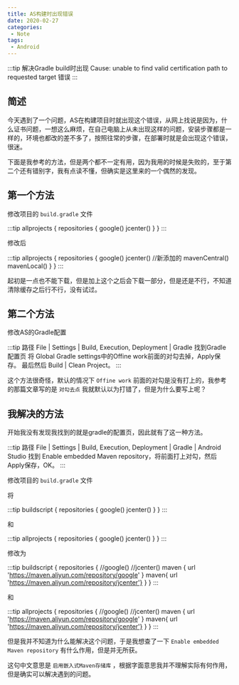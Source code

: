 ```yaml
---
title: AS构建时出现错误
date: 2020-02-27
categories:
 - Note
tags:
 - Android
---
```


:::tip
解决Gradle build时出现 Cause: unable to find valid certification path to requested target 错误
:::

<!-- more -->

## 简述

今天遇到了一个问题，AS在构建项目时就出现这个错误，从网上找说是因为，什么证书问题，一想这么麻烦，在自己电脑上从未出现这样的问题，安装步骤都是一样的，环境也都改的差不多了，按照往常的步骤，在部署时就是会出现这个错误，很迷。

下面是我参考的方法，但是两个都不一定有用，因为我用的时候是失败的，至于第二个还有错别字，我有点读不懂，但确实是这里来的一个偶然的发现。

## 第一个方法

修改项目的 `build.gradle` 文件

:::tip
allprojects {
    repositories {
        google()
        jcenter()
    }
}
:::

修改后

:::tip
allprojects {
    repositories {
        google()
        jcenter()
        //新添加的
        mavenCentral()
        mavenLocal()
    }
}
:::

起初是一点也不能下载，但是加上这个之后会下载一部分，但是还是不行，不知道清除缓存之后行不行，没有试过。

## 第二个方法

修改AS的Gradle配置

:::tip
路径
File | Settings | Build, Execution, Deployment | Gradle
找到Gradle配置页
将 Global Gradle settings中的Offine work前面的对勾去掉，Apply保存。
最后然后 Build | Clean Project。
:::

这个方法很奇怪，默认的情况下 `Offine work` 前面的对勾是没有打上的，我参考的那篇文章写的是 `对勾去点` 我就默认以为打错了，但是为什么要写上呢？

## 我解决的方法

开始我没有发现我找到的就是gradle的配置页，因此就有了这一种方法。

:::tip
路径
File | Settings | Build, Execution, Deployment | Gradle | Android Studio
找到 Enable embedded Maven repository，将前面打上对勾，然后Apply保存，OK。
:::

修改项目的 `build.gradle` 文件

将

:::tip
buildscript {
    repositories {
        google()
        jcenter()
    }
}
:::

和

:::tip
allprojects {
    repositories {
        google()
        jcenter()
    }
}
:::

修改为

:::tip
buildscript {
    repositories {
        //google()
        //jcenter()
        maven { url 'https://maven.aliyun.com/repository/google' }
        maven{ url 'https://maven.aliyun.com/repository/jcenter'}
    }
}
:::

和

:::tip
allprojects {
    repositories {
        //google()
        //jcenter()
        maven { url 'https://maven.aliyun.com/repository/google' }
        maven{ url 'https://maven.aliyun.com/repository/jcenter'}
    }
}
:::

但是我并不知道为什么能解决这个问题，于是我想查了一下 `Enable embedded Maven repository` 有什么作用，但是并无所获。

这句中文意思是 `启用嵌入式Maven存储库` ，根据字面意思我并不理解实际有何作用，但是确实可以解决遇到的问题。